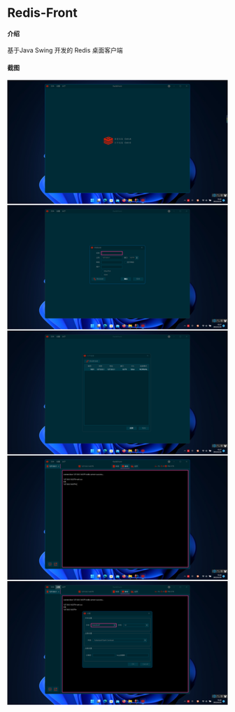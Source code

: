 # Redis-Front

#### 介绍
基于Java Swing 开发的 Redis 桌面客户端
#### 截图
<img src="pic/img.png">
<img src="pic/img_1.png">
<img src="pic/img_2.png">
<img src="pic/img_3.png">
<img src="pic/img_4.png">

